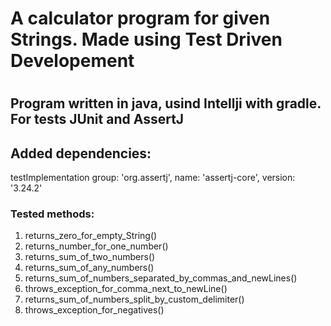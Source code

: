 # A calculator program for given Strings. Made using Test Driven Developement
#
## Program written in java, usind Intellji  with gradle. For tests JUnit and AssertJ
## Added dependencies:
testImplementation group: 'org.assertj', name: 'assertj-core', version: '3.24.2'

### Tested methods:
  1) returns_zero_for_empty_String()
  2) returns_number_for_one_number()
  3) returns_sum_of_two_numbers()
  4) returns_sum_of_any_numbers()
  5) returns_sum_of_numbers_separated_by_commas_and_newLines()
  6) throws_exception_for_comma_next_to_newLine()
  7) returns_sum_of_numbers_split_by_custom_delimiter()
  8) throws_exception_for_negatives()
